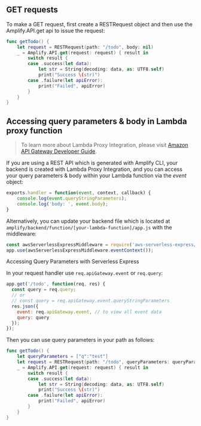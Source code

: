 ## GET requests

To make a GET request, first create a RESTRequest object and then use the Amplify.API.get api to issue the request:

```swift
func getTodo() {
    let request = RESTRequest(path: "/todo", body: nil)
    _ = Amplify.API.get(request: request) { result in
        switch result {
        case .success(let data):
            let str = String(decoding: data, as: UTF8.self)
            print("Success \(str)")
        case .failure(let apiError):
            print("Failed", apiError)
        }
    }
}
```

## Accessing query parameters & body in Lambda proxy function

> To learn more about Lambda Proxy Integration, please visit [Amazon API Gateway Developer Guide](https://docs.aws.amazon.com/apigateway/latest/developerguide/api-gateway-create-api-as-simple-proxy-for-lambda.html).

If you are using a REST API which is generated with Amplify CLI, your backend is created with Lambda Proxy Integration, and you can access your query parameters & body within your Lambda function via the *event* object:

```javascript
exports.handler = function(event, context, callback) {
    console.log(event.queryStringParameters);
    console.log('body: ', event.body);
}
```

Alternatively, you can update your backend file which is located at `amplify/backend/function/[your-lambda-function]/app.js` with the middleware:

```javascript
const awsServerlessExpressMiddleware = require('aws-serverless-express/middleware');
app.use(awsServerlessExpressMiddleware.eventContext());
```

Accessing Query Parameters with Serverless Express

In your request handler use `req.apiGateway.event` or `req.query`:

```javascript
app.get('/todo', function(req, res) {
  const query = req.query;
  // or
  // const query = req.apiGateway.event.queryStringParameters
  res.json({
    event: req.apiGateway.event, // to view all event data
    query: query
  });
});
```

Then you can use query parameters in your path as follows:

```swift
func getTodo() {
    let queryParameters = ["q":"test"]
    let request = RESTRequest(path: "/todo", queryParameters: queryParameters, body: nil)
    _ = Amplify.API.get(request: request) { result in
        switch result {
        case .success(let data):
            let str = String(decoding: data, as: UTF8.self)
            print("Success \(str)")
        case .failure(let apiError):
            print("Failed", apiError)
        }
    }
}
```
